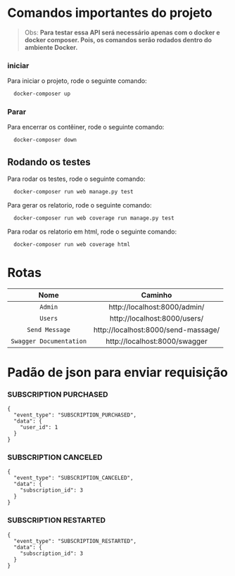 # Comandos importantes do projeto
> Obs: **Para testar essa API será necessário apenas com o docker e docker composer. Pois, os comandos serão rodados dentro do ambiente Docker.**
### iniciar
Para iniciar o projeto, rode o seguinte comando:

```bash
  docker-composer up
```

### Parar
Para encerrar os contêiner, rode o seguinte comando:

```bash
  docker-composer down
```

## Rodando os testes
Para rodar os testes, rode o seguinte comando:

```bash
  docker-composer run web manage.py test
```

Para gerar os relatorio, rode o seguinte comando:

```bash
  docker-composer run web coverage run manage.py test
```

Para rodar os relatorio em html, rode o seguinte comando:

```bash
  docker-composer run web coverage html
```

# Rotas



| Nome                    | Caminho                             |
| :---------------------: | :---------------------------------: |
| `Admin`                 | http://localhost:8000/admin/        |
| `Users`                 | http://localhost:8000/users/        |
| `Send Message`          | http://localhost:8000/send-massage/ |
| `Swagger Documentation` | http://localhost:8000/swagger       |

# Padão de json para enviar requisição
### SUBSCRIPTION PURCHASED 
```
{
  "event_type": "SUBSCRIPTION_PURCHASED",
  "data": {
    "user_id": 1
  }
}
```
### SUBSCRIPTION CANCELED
```
{
  "event_type": "SUBSCRIPTION_CANCELED",
  "data": {
    "subscription_id": 3
  }
}
```
### SUBSCRIPTION RESTARTED
```
{
  "event_type": "SUBSCRIPTION_RESTARTED",
  "data": {
    "subscription_id": 3
  }
}
```
